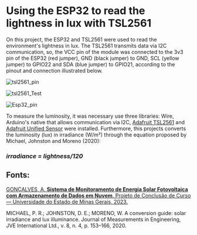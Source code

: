 # Using the ESP32 to read the lightness in lux with TSL2561

On this project, the ESP32 and TSL2561 were used to read the environment's lightness in lux. The TSL2561 transmits data via I2C 
communication, so, the VCC pin of the module was connected to the 3v3 pin of the ESP32 (red jumper), GND (black jumper) to GND, 
SCL (yellow jumper) to GPIO22 and SDA (blue jumper) to GPIO21, according to the pinout and connection illustrated below.

![tsl2561_pin](https://github.com/aricoelhog/ESP32_TSL2561/assets/139346671/3af5d323-0559-4e85-8c5e-7c2aab42ff60)

![tsl2561_Test](https://github.com/aricoelhog/ESP32_TSL2561/assets/139346671/0e136b12-538e-4de8-99e7-5bac518ba4f7)

![Esp32_pin](https://github.com/aricoelhog/ESP32_TSL2561/assets/139346671/9caf5b3e-eac0-4fd2-8994-02e68eb3287a)

To measure the luminosity, it was necessary use three libraries: Wire, Arduino's native that allows communication via I2C, 
[Adafruit TSL2561](https://github.com/adafruit/Adafruit_TSL2561) and [Adafruit Unified Sensor](https://github.com/adafruit/Adafruit_Sensor)
were installed. Furthermore, this projects converts the luminosity (lux) in irradiance (W/m²) through the equation proposed by 
Michael, Johnston and Moreno (2020):

### _irradiance = lightness/120_

## Fonts:

[GONÇALVES, A. **Sistema de Monitoramento de Energia Solar Fotovoltaica com Armazenamento de Dados em Nuvem**. Projeto de Conclusão de Curso — Universidade do Estado de Minas Gerais, 2023.](https://drive.google.com/file/d/1ge0Wb9ZYfXhWafDIYcRNHqw6Q1MuCGXX/view)

MICHAEL, P. R.; JOHNSTON, D. E.; MORENO, W. A conversion guide: solar irradiance and lux illuminance. Journal of Measurements in Engineering, JVE International Ltd., v. 8, n. 4, p. 153–166, 2020.
